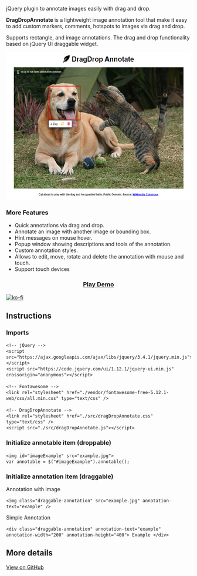 jQuery plugin to annotate images easily with drag and drop.

**DragDropAnnotate** is a lightweight image annotation tool that make it easy to add custom markers, comments, hotspots to images via drag and drop.

Supports rectangle, and image annotations. The drag and drop functionality based on jQuery UI draggable widget.

<p align="center"><img src="https://raw.githubusercontent.com/AntoninoBonanno/DragDropAnnotate/master/DragDropAnnotate.png" data-canonical-src="https://raw.githubusercontent.com/AntoninoBonanno/DragDropAnnotate/master/DragDropAnnotate.png" width="600" height="400" /></p>

### More Features
* Quick annotations via drag and drop.
* Annotate an image with another image or bounding box.
* Hint messages on mouse hover.
* Popup window showing descriptions and tools of the annotation.
* Custom annotation styles.
* Allows to edit, move, rotate and delete the annotation with mouse and touch.
* Support touch devices

<h3 style="text-align:center"><a href="https://antoninobonanno.github.io/DragDropAnnotate/example/index.html">Play Demo</a></h3>

[![ko-fi](https://ko-fi.com/img/githubbutton_sm.svg)](https://ko-fi.com/C0C46QJ0M)

## Instructions

### Imports
```
<!-- jQuery -->
<script src="https://ajax.googleapis.com/ajax/libs/jquery/3.4.1/jquery.min.js"></script>
<script src="https://code.jquery.com/ui/1.12.1/jquery-ui.min.js" crossorigin="anonymous"></script>

<!-- Fontawesome -->
<link rel="stylesheet" href="./vendor/fontawesome-free-5.12.1-web/css/all.min.css" type="text/css" />

<!-- DragDropAnnotate -->
<link rel="stylesheet" href="./src/dragDropAnnotate.css" type="text/css" />
<script src="./src/dragDropAnnotate.js"></script>
```

### Initialize annotable item (droppable)

```
<img id="imageExample" src="example.jpg">
var annotable = $("#imageExample").annotable();  
```
### Initialize annotation item (draggable)

Annotation with image

```
<img class="draggable-annotation" src="example.jpg" annotation-text="example" />
```

Simple Annotation

```
<div class="draggable-annotation" annotation-text="example" annotation-width="200" annotation-height="400"> Example </div>
```

## More details
[View on GitHub](https://github.com/AntoninoBonanno/DragDropAnnotate)
